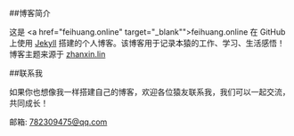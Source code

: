 ##博客简介

这是 <a href="feihuang.online" target="_blank"">feihuang.online</a> 在 GitHub 上使用 <a href="http://jekyllrb.com" target="_blank" >Jekyll</a> 搭建的个人博客。该博客用于记录本猿的工作、学习、生活感悟！博客主题来源于 <a href="http://www.zhanxin.info" target="_blank">zhanxin.lin</a>

##联系我

如果你也想像我一样搭建自己的博客，欢迎各位猿友联系我，我们可以一起交流，共同成长！

邮箱: 782309475@qq.com


